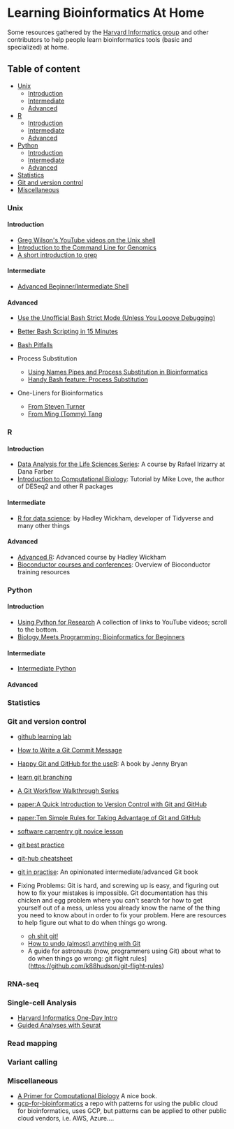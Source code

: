 # Learning Bioinformatics At Home

Some resources gathered by the [Harvard Informatics group](https://informatics.fas.harvard.edu) and other contributors to help people learn bioinformatics tools (basic and specialized) at home.

## Table of content

- [Unix](#unix)
  - [Introduction](#introduction)
  - [Intermediate](#intermediate)
  - [Advanced](#advanced)
- [R](#r)
  - [Introduction](#introduction-1)
  - [Intermediate](#intermediate-1)
  - [Advanced](#advanced-1)
- [Python](#python)
  - [Introduction](#introduction-2)
  - [Intermediate](#intermediate-2)
  - [Advanced](#advanced-2)
- [Statistics](#statistics)
- [Git and version control](#git-and-version-control)
- [Miscellaneous](#miscellaneous)

### Unix

#### Introduction

* [Greg Wilson's YouTube videos on the Unix shell](https://www.youtube.com/watch?v=U3iNcBtycaQ)
* [Introduction to the Command Line for Genomics](https://datacarpentry.org/shell-genomics/)
* [A short introduction to grep](https://informatics.fas.harvard.edu/short-introduction-to-grep.html)

#### Intermediate
* [Advanced Beginner/Intermediate Shell](https://github.com/ngs-docs/2016-adv-begin-shell-genomics)

#### Advanced

* [Use the Unofficial Bash Strict Mode (Unless You Looove Debugging)](http://redsymbol.net/articles/unofficial-bash-strict-mode/)
* [Better Bash Scripting in 15 Minutes](http://robertmuth.blogspot.com/2012/08/better-bash-scripting-in-15-minutes.html?m=1)
* [Bash Pitfalls](http://mywiki.wooledge.org/BashPitfalls)
* Process Substitution
    - [Using Names Pipes and Process Substitution in Bioinformatics](http://vincebuffalo.org/blog/2013/08/08/using-names-pipes-and-process-substitution-in-bioinformatics.html)
    - [Handy Bash feature: Process Substitution](https://medium.com/@joewalnes/handy-bash-feature-process-substitution-8eb6dce68133#.uz5pj9yer)

* One-Liners for Bioinformatics
    - [From Steven Turner](https://github.com/stephenturner/oneliners)
    - [From Ming (Tommy) Tang](https://github.com/crazyhottommy/bioinformatics-one-liners)

### R

#### Introduction
* [Data Analysis for the Life Sciences Series](http://rafalab.github.io/pages/harvardx.html): A course by Rafael Irizarry at Dana Farber
* [Introduction to Computational Biology](https://biodatascience.github.io/compbio/): Tutorial by Mike Love, the author of DESeq2 and other R packages

#### Intermediate
* [R for data science](https://r4ds.had.co.nz/): by Hadley Wickham, developer of Tidyverse and many other things

#### Advanced
* [Advanced R](https://adv-r.hadley.nz/): Advanced course by Hadley Wickham
* [Bioconductor courses and conferences](https://www.bioconductor.org/help/course-materials/): Overview of Bioconductor training resources

### Python

#### Introduction
* [Using Python for Research](http://rafalab.github.io/pages/harvardx.html) A collection of links to YouTube videos; scroll to the bottom.
* [Biology Meets Programming: Bioinformatics for Beginners](https://www.coursera.org/learn/bioinformatics)

#### Intermediate
* [Intermediate Python](https://github.com/yasoob/intermediatePython)

#### Advanced

### Statistics

### Git and version control

* [github learning lab](https://lab.github.com/)
* [How to Write a Git Commit Message](https://chris.beams.io/posts/git-commit/)
* [Happy Git and GitHub for the useR](http://happygitwithr.com/): A book by Jenny Bryan
* [learn git branching](http://learngitbranching.js.org/)
* [A Git Workflow Walkthrough Series](http://vallandingham.me/git-workflow.html)
* [paper:A Quick Introduction to Version Control with Git and GitHub](http://journals.plos.org/ploscompbiol/article?id=10.1371/journal.pcbi.1004668)
* [paper:Ten Simple Rules for Taking Advantage of Git and GitHub](http://journals.plos.org/ploscompbiol/article?id=10.1371%2Fjournal.pcbi.1004947)
* [software carpentry git novice lesson](http://swcarpentry.github.io/git-novice/)
* [git best practice](https://sethrobertson.github.io/GitBestPractices/)
* [git-hub cheatsheet](https://github.com/tiimgreen/github-cheat-sheet#readme)
* [git in practise](https://github.com/GitInPractice/GitInPractice#readme): An opinionated intermediate/advanced Git book

* Fixing Problems: Git is hard, and screwing up is easy, and figuring out how to fix your mistakes is impossible. Git documentation has this chicken and egg problem where you can't search for how to get yourself out of a mess, unless you already know the name of the thing you need to know about in order to fix your problem. Here are resources to help figure out what to do when things go wrong.

    - [oh shit git!](http://ohshitgit.com/)
    - [How to undo (almost) anything with Git](https://github.com/blog/2019-how-to-undo-almost-anything-with-git)
    - A guide for astronauts (now, programmers using Git) about what to do when things go wrong: git flight rules](https://github.com/k88hudson/git-flight-rules)

### RNA-seq

### Single-cell Analysis

* [Harvard Informatics One-Day Intro](https://crazyhottommy.github.io/scRNA-seq-workshop-Fall-2019/)
* [Guided Analyses with Seurat](https://satijalab.org/seurat/vignettes.html)

### Read mapping

### Variant calling

### Miscellaneous

* [A Primer for Computational Biology](https://open.oregonstate.education/computationalbiology/) A nice book.
* [gcp-for-bioinformatics](https://github.com/lynnlangit/gcp-for-bioinformatics) a repo with patterns for using the public cloud for bioinformatics, uses GCP, but patterns can be applied to other public cloud vendors, i.e. AWS, Azure....
